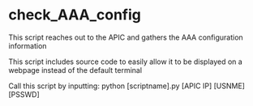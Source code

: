 # check_AAA_config
This script reaches out to the APIC and gathers the AAA configuration information

This script includes source code to easily allow it to be displayed on a webpage instead of the default terminal

Call this script by inputting: python [scriptname].py [APIC IP] [USNME] [PSSWD]

